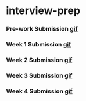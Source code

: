 # interview-prep

### Pre-work Submission [gif](https://i.imgur.com/GDUH84j.gifv)

### Week 1 Submission [gif](https://i.imgur.com/qh9xmg5.gifv)

### Week 2 Submission [gif](https://i.imgur.com/SuLOARL.gifv)

### Week 3 Submission [gif](https://i.imgur.com/SfjhzfO.gifv)

### Week 4 Submission [gif](https://i.imgur.com/RNyN6Kr.gifv)
